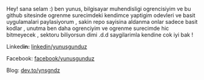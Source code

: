 
 Hey! sana selam :)  ben yunus,  bilgisayar muhendisligi ogrencisiyim ve bu github sitesinde ogrenme surecimdeki kendimce yaptigim odevleri ve basit uygulamalari paylasiyorum , sakin  repo sayisina aldanma onlar sadece basit kodlar , unutma ben daha ogrenciyim ve ogrenme surecimde hic bitmeyecek , sektoru biliyorsun dimi .d.d   saygilarimla kendine cok iyi bak !
<p> Linked<b>in:</b> <a href="https://www.linkedin.com/in/yunusgunduz/">linkedin/yunusgunduz</a></p>
<p> Facebook:   <a href="http://fb.com/gndzyunus">facebook/yunusgunduz</a></p>
<p> Blog: <a href="https://dev.to/ynsgndz">dev.to/ynsgndz</a></p>

